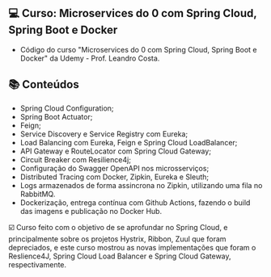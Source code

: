 ## 💻 Curso: Microservices do 0 com Spring Cloud, Spring Boot e Docker

- Código do curso "Microservices do 0 com Spring Cloud, Spring Boot e Docker" da Udemy - Prof. Leandro Costa.


## :books: Conteúdos
 - Spring Cloud Configuration;
 - Spring Boot Actuator;
 - Feign;
 - Service Discovery e Service Registry com Eureka;
 - Load Balancing com Eureka, Feign e Spring Cloud LoadBalancer;
 - API Gateway e RouteLocator com Spring Cloud Gateway;
 - Circuit Breaker com Resilience4j;
 - Configuração  do Swagger OpenAPI nos microsserviços;
 - Distributed Tracing com Docker, Zipkin, Eureka e Sleuth;
 - Logs armazenados de forma assincrona no Zipkin, utilizando uma fila no RabbitMQ.
 - Dockerização, entrega contínua com Github Actions, fazendo o build das imagens e publicação no Docker Hub.

☑️ Curso feito com o objetivo de se aprofundar no Spring Cloud, e principalmente sobre os projetos Hystrix, Ribbon, Zuul que foram depreciados, e este curso mostrou as novas implementações que foram o Reslience4J, Spring Cloud Load Balancer e Spring Cloud Gateway, respectivamente.

